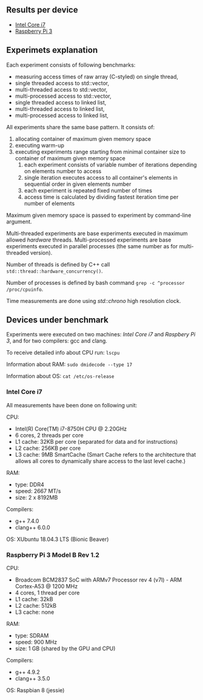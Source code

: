 ## <a name="top"></a>Results per device

- [Intel Core i7](i7/README.md#top)
- [Raspberry Pi 3](rpi3/README.md#top)



## <a name="experiments_exp"></a>Experimets explanation

Each experiment consists of following benchmarks:
- measuring access times of raw array (C-styled) on single thread,
- single threaded access to std::vector,
- multi-threaded access to std::vector,
- multi-processed access to std::vector,
- single threaded access to linked list,
- multi-threaded access to linked list,
- multi-processed access to linked list,


All experiments share the same base pattern. It consists of:
1. allocating container of maximum given memory space
2. executing warm-up
3. executing experiments range starting from minimal container size to container of maximum given memory space
    1. each experiment consists of variable number of iterations depending on elements number to access
    2. single iteration executes access to all container's elements in sequential order in given elements number
    3. each experiment is repeated fixed number of times
    4. access time is calculated by dividing fastest iteration time per number of elements

Maximum given memory space is passed to experiment by command-line argument.

Multi-threaded experiments are base experiments executed in maximum allowed *hardware* threads. Multi-processed experiments are base experiments executed in parallel processes (the same number as for multi-threaded version).

Number of threads is defined by C++ call ```std::thread::hardware_concurrency()```.

Number of processes is defined by bash command ```grep -c ^processor /proc/cpuinfo```.

Time measurements are done using *std::chrono* high resolution clock.



## <a name="devices"></a>Devices under benchmark

Experiments were executed on two machines: *Intel Core i7* and *Raspbery Pi 3*, and for two compilers: gcc and clang.

To receive detailed info about CPU run: ```lscpu```

Information about RAM: ```sudo dmidecode --type 17```

Information about OS: ```cat /etc/os-release```



### Intel Core i7

All measurements have been done on following unit: 

CPU:
- Intel(R) Core(TM) i7-8750H CPU @ 2.20GHz
- 6 cores, 2 threads per core
- L1 cache: 32KB per core (separated for data and for instructions)
- L2 cache: 256KB per core
- L3 cache: 9MB SmartCache (Smart Cache refers to the architecture that allows all cores to dynamically share access to the last level cache.)

RAM:
- type: DDR4
- speed: 2667 MT/s
- size: 2 x 8192MB

Compilers:
- g++ 7.4.0
- clang++ 6.0.0

OS: XUbuntu 18.04.3 LTS (Bionic Beaver)



### Raspberry Pi 3 Model B Rev 1.2

CPU:
- Broadcom BCM2837 SoC with ARMv7 Processor rev 4 (v7l) - ARM Cortex-A53 @ 1200 MHz
- 4 cores, 1 thread per core
- L1 cache: 32kB
- L2 cache: 512kB
- L3 cache: none

RAM:
- type: SDRAM
- speed: 900 MHz
- size: 1 GB (shared by the GPU and CPU)

Compilers:
- g++ 4.9.2
- clang++ 3.5.0

OS: Raspbian 8 (jessie)


